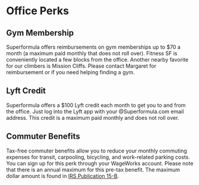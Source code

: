 # Office Perks

## Gym Membership

Superformula offers reimbursements on gym memberships up to $70 a month (a maximum paid monthly that does not roll over). Fitness SF is conveniently located a few blocks from the office. Another nearby favorite for our climbers is Mission Cliffs. Please contact Margaret for reimbursement or if you need helping finding a gym.

## Lyft Credit

Superformula offers a $100 Lyft credit each month to get you to and from the office. Just log into the Lyft app with your @Superformula.com email address. This credit is a maximum paid monthly and does not roll over.

## Commuter Benefits

Tax-free commuter benefits allow you to reduce your monthly commuting expenses for transit, carpooling, bicycling, and work-related parking costs. You can sign up for this perk through your WageWorks account. Please note that there is an annual maximum for this pre-tax benefit. The maximum dollar amount is found in [IRS Publication 15-B](http://www.irs.gov/publications/p15b/ar02.html#en_US_2013_publink1000193740).
